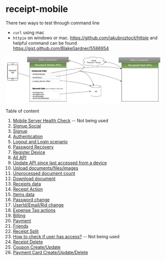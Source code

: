 receipt-mobile
==============

There two ways to test through command line
- <code>curl</code> using mac
- <code>httpie</code> on windows or mac. https://github.com/jakubroztocil/httpie and helpful command can be found  https://gist.github.com/BlakeGardner/5586954


![Mobile Api Architecture](/architecture/Mobile-Architecture.png)

Table of content

01. [Mobile Server Health Check](documentation/api/SiteWorking.md) -- Not being used
02. [Signup Social](documentation/api/SignupSocial.md)
03. [Signup](documentation/api/Signup.md)
04. [Authentication](documentation/api/UserAuthentication.md)
05. [Logout and Login scenario](documentation/api/LogoutAndLogin.md)
06. [Password Recovery](documentation/api/PasswordRecovery.md)
07. [Register Device](documentation/api/RegisterDevice.md)
08. [All API](documentation/api/All.md)
09. [Update API since last accessed from a device](documentation/api/Update.md)
10. [Upload documents/files/images](documentation/api/Upload.md)
11. [Unprocessed document count](documentation/api/Unprocessed.md)
12. [Download document](documentation/api/Download.md)
13. [Receipts data](documentation/api/Receipts.md)
14. [Receipt Action](documentation/api/ReceiptAction.md)
15. [Items data](documentation/api/Items.md)
16. [Password change](documentation/api/PasswordChange.md)
17. [UserId/Email/Rid change](documentation/api/RidChange.md)
18. [Expense Tag actions](documentation/api/ExpenseTag.md)
19. [Billing](documentation/api/Billing.md)
20. [Payment](documentation/api/Payment.md)
21. [Friends](documentation/api/Friends.md)
22. [Receipt Split](documentation/api/ReceiptSplit.md)
23. [How to check if user has access?](documentation/api/DoesUserHasAccess.md) -- Not being used
24. [Receipt Delete](documentation/api/ReceiptDelete.md)
25. [Coupon Create/Update](documentation/api/Coupon.md)
26. [Payment Card Create/Update/Delete](documentation/api/PaymentCard.md)
